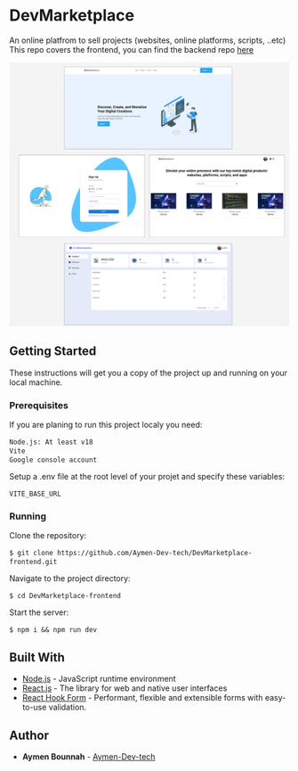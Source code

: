 # DevMarketplace

An online platfrom to sell projects (websites, online platforms, scripts, ..etc) 
This repo covers the frontend, you can find the backend repo [here](https://github.com/Aymen-Dev-tech/DevMarketplace-backend) 

![screenshots](/public/screenshots/DevMarketplace.png)

## Getting Started

These instructions will get you a copy of the project up and running on your local machine.

### Prerequisites

If you are planing to run this project localy you need:

```
Node.js: At least v18
Vite
Google console account
```
Setup a .env file at the root level of your projet and specify these variables: 

```
VITE_BASE_URL
```
### Running

Clone the repository: 
```
$ git clone https://github.com/Aymen-Dev-tech/DevMarketplace-frontend.git
```

Navigate to the project directory: 

```
$ cd DevMarketplace-frontend
```
Start the server: 
```
$ npm i && npm run dev
```
## Built With

- [Node.js](https://nodejs.org/en) - JavaScript runtime environment
- [React.js](https://react.dev/) - The library for web and native user interfaces
- [React Hook Form](https://react-hook-form.com/) - Performant, flexible and extensible forms with easy-to-use validation.

## Author

- **Aymen Bounnah** - [Aymen-Dev-tech](https://github.com/Aymen-Dev-tech)





